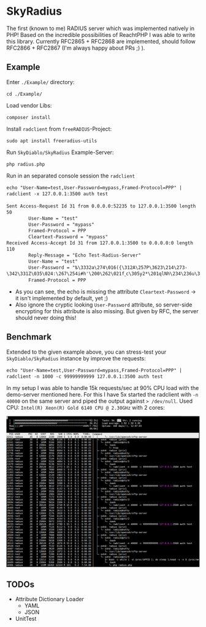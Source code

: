 # SkyRadius

The first (known to me) RADIUS server which was implemented natively in PHP! Based on the incredible
possibilities of ReachtPHP I was able to write this library. Currently RFC2865 + RFC2868 are implemented,
should follow RFC2866 + RFC2867 (I'm always happy about PRs ;) ).

## Example

Enter `./Example/` directory:

```
cd ./Example/
```

Load vendor Libs:

```
composer install
```

Install `radclient` from `freeRADIUS`-Project:

```
sudo apt install freeradius-utils
```

Run `SkyDiablo/SkyRadius` Example-Server:

```
php radius.php
```

Run in an separated console session the `radclient`

```
echo "User-Name=test,User-Password=mypass,Framed-Protocol=PPP" | radclient -x 127.0.0.1:3500 auth test

Sent Access-Request Id 31 from 0.0.0.0:52235 to 127.0.0.1:3500 length 50
        User-Name = "test"
        User-Password = "mypass"
        Framed-Protocol = PPP
        Cleartext-Password = "mypass"
Received Access-Accept Id 31 from 127.0.0.1:3500 to 0.0.0.0:0 length 110
        Reply-Message = "Echo Test-Radius-Server"
        User-Name = "test"
        User-Password = "ѣ\3332a\274\016({\312A\257P\3623\214\273-\342\331Z\035\024:\267\254i#h'\200\262\021f˷c\305y2*\201qlNh\234\236u\377\207"
        Framed-Protocol = PPP 
```

* As you can see, the echo is missing the attribute `Cleartext-Password` -> it isn't implemented by default, yet ;)
* Also ignore the cryptic looking `User-Password` attribute, so server-side encrypting for this attribute is also missing. But given by RFC, the server should never doing this! 

## Benchmark

Extended to the given example above, you can stress-test your `SkyDiablo/SkyRadius` instance by improve the requests:

```
echo "User-Name=test,User-Password=mypass,Framed-Protocol=PPP" | radclient -n 1000 -c 99999999999 127.0.0.1:3500 auth test
```

In my setup I was able to handle 15k requests/sec at 90% CPU load with the demo-server mentioned here. For this I have 
5x started the radclient with `-n 40000` on the same server and piped the output against `> /dev/null`. Used CPU: `Intel(R) Xeon(R) Gold 6140 CPU @ 2.30GHz` with 2 cores:

![15k Benchmark Test](./Example/15k-test-result.png?raw=true "15k Benchmark Test")

## TODOs

- Attribute Dictionary Loader
  - YAML
  - JSON
- UnitTest